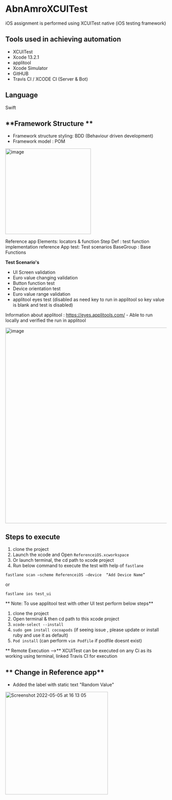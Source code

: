 # AbnAmroXCUITest
iOS assignment is performed using XCUITest native (iOS testing framework)

**Tools used in achieving automation**
--
* XCUITest
* Xcode 13.2.1
* applitool
* Xcode Simulator
* GitHUB
* Travis CI / XCODE CI (Server & Bot)

**Language**
--
Swift 


**Framework Structure **
--
* Framework structure styling: BDD (Behaviour driven development)
* Framework model : POM 

<img width="267" alt="image" src="https://user-images.githubusercontent.com/59482260/166935328-bb5af292-cb22-4aff-9534-9e3c6d2b7d3c.png">

Reference app Elements: locators & function
Step Def : test function implementation
reference App test: Test scenarios
BaseGroup : Base Functions

**Test Scenario's**

* UI Screen validation
* Euro value changing validation
* Button function test
* Device orientation test
* Euro value range validation
* applitool eyes test (disabled as need key to run in applitool so key value is blank and test is disabled)

Information about applitool :  https://eyes.applitools.com/ - Able to run locally and verified the run in applitool

<img width="610" alt="image" src="https://user-images.githubusercontent.com/59482260/166937729-12ae2048-b3c5-48e9-92b3-e1d6ed8ca88e.png">

**Steps to execute**
--
1. clone the project
2. Launch the xcode and Open `ReferenceiOS.xcworkspace`
3. Or launch terminal, the cd path to xcode project
4. Run below command to execute the test with help of `fastlane`

`fastlane scan —scheme ReferenceiOS —device  “Add Device Name”`
  
  or 
                   
`fastlane ios test_ui`
  
**  Note: To use applitool test with other UI test perform below steps**
  
  1. clone the project
  2. Open terminal & then cd path to this xcode project
  3. `xcode-select --install`
  4. `sudo gem install cocoapods` (if seeing issue , please update or install ruby and use it as default) 
  5. `Pod install` (can perform `vim Podfile` if podfile doesnt exist)
  
  
 ** Remote Execution -->** XCUITest can be executed on any Ci as its working using terminal, linked Travis CI for execution 
  
** Change in Reference app**
--

* Added the label with static text "Random Value"  

<img width="320" alt="Screenshot 2022-05-05 at 16 13 05" src="https://user-images.githubusercontent.com/59482260/166942511-72c5816a-e301-4be2-bdeb-3386f166db62.png">



